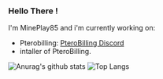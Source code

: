 ### Hello There !

I'm MinePlay85 and i'm currently working on:
- Pterobilling: [PteroBilling Discord](https://discord.gg/EjHe3QpJjd)
- intaller of PteroBilling.

![Anurag's github stats](https://github-readme-stats.vercel.app/api?username=MinePlay85&show_icons=true&theme=dark)
![Top Langs](https://github-readme-stats.vercel.app/api/top-langs/?username=MinePlay85&layout=compact&show_icons=true&theme=dark)
